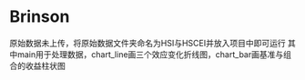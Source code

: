 # Brinson
原始数据未上传，将原始数据文件夹命名为HSI与HSCEI并放入项目中即可运行
其中main用于处理数据，chart_line画三个效应变化折线图，chart_bar画基准与组合的收益柱状图
